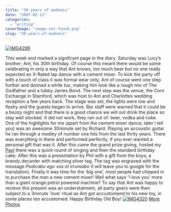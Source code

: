 ```yaml
---
title: "30 years of madness"
date: "2007-02-12"
categories: 
  - "writing"
coverImage: "image-not-found.png"
slug: "30-years-of-madness"
---
```


[![IMG4299](images/386992434_8f513e6f73_m.jpg)](http://www.flickr.com/photos/funkylarma/386992434/)

This week end marked a signifcant page in the diary. Saturday was Lucy’s brother; Ant, his 30th birthday. Of course this meant there would be some celebrating in only a way that Ant knows, too much beer but no one really expected an X-Rated lap dance with a cement mixer. To kick the party off with a touch of class it was formal wear only, Ant of course went one step further and donned a white tux, making him look like a rough mix of The Godfather and a tubby James Bond. The next step was the venue, the Corn Exchange in Stamford, which was host to Ant and Charlottes wedding reception a few years back. The stage was set, the lights were low and flashy and the guests began to arrive. Bar staff were warned that it could be a boozy night and that there is a good chance we will out drink the place so stay well stocked. It did not work, they ran out of: beer, vodka and coke. One of the highlights for me (apart from the cement mixer dance; later I tell you) was an awesome 30minute set by Richard. Playing an accoustic guitar he ran through a medley of number one hits from the last thrity years. There was everything in there and performed perfectly, if you ever wanted a personal gift that was it. After this came the grand prize giving, hosted my [Paul](http://farm1.static.flickr.com/148/386997138_1d0498886c.jpg) there was a quick round of singing and then the standard birthday cake. After this was a presentation by Phil with a gift from the boys; a brandy decanter with matching silver tag. The tag was engraved with the message _Pedicabo ego vos et irrumabo_ (I will leave you to google for the translation). Finally it was time for the ‘big one’, most people had chipped in to purchase the man a new cement mixer! Well what says 'I love you’ more than a giant orange petrol powered machine? To say that Ant was happy to recieve this present was an understatment, all party goers were then subject to a 3minute 'love’ ritual as Ant got accustomend to his new toy, in some places too accustomed. Happy Birthday Old Boy! [![IMG4320](images/387006904_28239157df.jpg)](http://www.flickr.com/photos/funkylarma/387006904/ "Photo Sharing") [More Photos](http://www.flickr.com/photos/funkylarma/sets/72157594530276214/)
